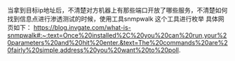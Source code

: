 当拿到目标ip地址后，不清楚对方机器上有那些端口开放了哪些服务，不清楚如何找到信息点进行渗透测试的时候，使用工具snmpwalk 这个工具进行枚举 具体网页如下：
https://blog.invgate.com/what-is-snmpwalk#:~:text=Once%20installed%2C%20you%20can%20run,your%20parameters%20and%20hit%20enter.&text=The%20commands%20are%20fairly%20simple,address%20you%20want%20to%20poll.